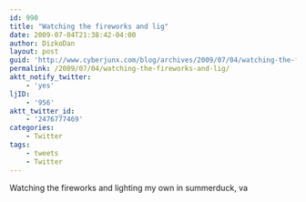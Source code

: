 ```yaml
---
id: 990
title: "Watching the fireworks and lig"
date: 2009-07-04T21:38:42-04:00
author: DizkoDan
layout: post
guid: 'http://www.cyberjunx.com/blog/archives/2009/07/04/watching-the-fireworks-and-lig/'
permalink: /2009/07/04/watching-the-fireworks-and-lig/
aktt_notify_twitter:
    - 'yes'
ljID:
    - '956'
aktt_twitter_id:
    - '2476777469'
categories:
    - Twitter
tags:
    - tweets
    - Twitter
---
```


Watching the fireworks and lighting my own in summerduck, va